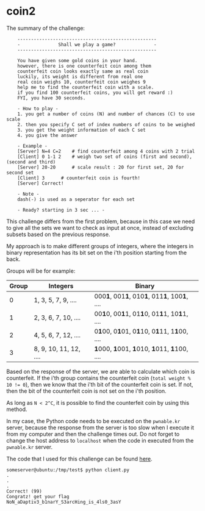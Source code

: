 # coin2

The summary of the challenge:

```
	---------------------------------------------------
	-              Shall we play a game?              -
	---------------------------------------------------

	You have given some gold coins in your hand.
	however, there is one counterfeit coin among them
	counterfeit coin looks exactly same as real coin
	luckily, its weight is different from real one
	real coin weighs 10, counterfeit coin weighes 9
	help me to find the counterfeit coin with a scale.
	if you find 100 counterfeit coins, you will get reward :)
	FYI, you have 30 seconds.

	- How to play -
	1. you get a number of coins (N) and number of chances (C) to use scale
	2. then you specify C set of index numbers of coins to be weighed
	3. you get the weight information of each C set
	4. you give the answer

	- Example -
	[Server] N=4 C=2 	# find counterfeit among 4 coins with 2 trial
	[Client] 0 1-1 2	# weigh two set of coins (first and second), (second and third)
	[Server] 20-20		# scale result : 20 for first set, 20 for second set
	[Client] 3 		# counterfeit coin is fourth!
	[Server] Correct!

	- Note -
	dash(-) is used as a seperator for each set

	- Ready? starting in 3 sec ... -
```

This challenge differs from the first problem, because in this case we need to give all the sets we want to check as input at once, instead of excluding subsets based on the previous response.

My approach is to make different groups of integers, where the integers in binary representation has its bit set on the i'th position starting from the back.

Groups will be for example:

| Group | Integers               | Binary                                                 |
|-------|------------------------|--------------------------------------------------------|
| 0     | 1, 3, 5, 7, 9, ....    | 000**1**, 001**1**, 010**1**, 011**1**, 100**1**, .... |
| 1     | 2, 3, 6, 7, 10, ....   | 00**1**0, 00**1**1, 01**1**0, 01**1**1, 10**1**1, .... |
| 2     | 4, 5, 6, 7, 12, ....   | 0**1**00, 0**1**01, 0**1**10, 0**1**11, 1**1**00, .... |
| 3     | 8, 9, 10, 11, 12, .... | **1**000, **1**001, **1**010, **1**011, **1**100, .... |

Based on the response of the server, we are able to calculate which coin is counterfeit. If the i'th group contains the counterfeit coin (`total weight % 10 != 0`), then we know that the i'th bit of the counterfeit coin is set. If not, then the bit of the counterfeit coin is not set on the i'th position.

As long as `N < 2^C`, it is possible to find the counterfeit coin by using this method.

In my case, the Python code needs to be executed on the `pwnable.kr` server, because the response from the server is too slow when I execute it from my computer and then the challenge times out. Do not forget to change the host address to `localhost` when the code in executed from the `pwnable.kr` server.

The code that I used for this challenge can be found [here](src/coin2.py).

```
someserver@ubuntu:/tmp/test$ python client.py
.
.
.
Correct! (99)
Congratz! get your flag
NoN_aDaptiv3_b1narY_S3arcHing_is_4ls0_3asY
```